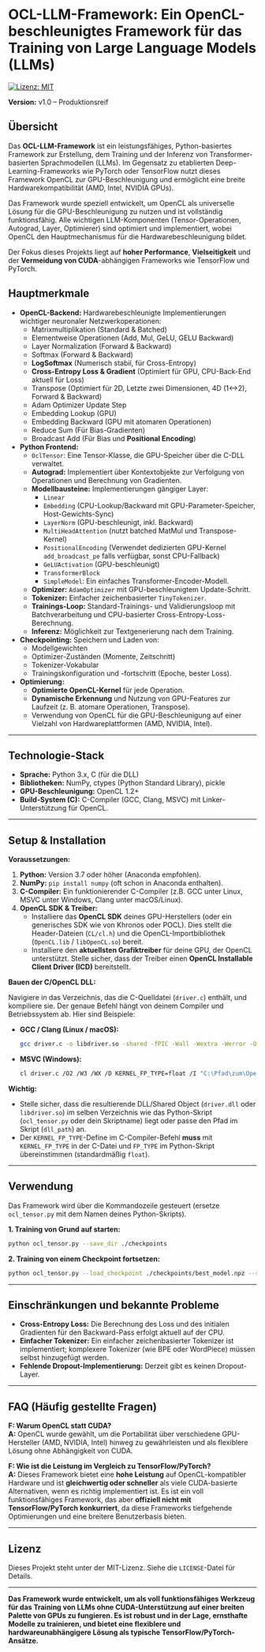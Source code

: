 

# OCL-LLM-Framework: Ein OpenCL-beschleunigtes Framework für das Training von Large Language Models (LLMs)

[![Lizenz: MIT](https://img.shields.io/badge/License-MIT-yellow.svg)](https://opensource.org/licenses/MIT)

**Version:** v1.0 – Produktionsreif

## Übersicht

Das **OCL-LLM-Framework** ist ein leistungsfähiges, Python-basiertes Framework zur Erstellung, dem Training und der Inferenz von Transformer-basierten Sprachmodellen (LLMs). Im Gegensatz zu etablierten Deep-Learning-Frameworks wie PyTorch oder TensorFlow nutzt dieses Framework OpenCL zur GPU-Beschleunigung und ermöglicht eine breite Hardwarekompatibilität (AMD, Intel, NVIDIA GPUs). 

Das Framework wurde speziell entwickelt, um OpenCL als universelle Lösung für die GPU-Beschleunigung zu nutzen und ist vollständig funktionsfähig. Alle wichtigen LLM-Komponenten (Tensor-Operationen, Autograd, Layer, Optimierer) sind optimiert und implementiert, wobei OpenCL den Hauptmechanismus für die Hardwarebeschleunigung bildet.

Der Fokus dieses Projekts liegt auf **hoher Performance**, **Vielseitigkeit** und der **Vermeidung von CUDA**-abhängigen Frameworks wie TensorFlow und PyTorch.

## Hauptmerkmale

*   **OpenCL-Backend:** Hardwarebeschleunigte Implementierungen wichtiger neuronaler Netzwerkoperationen:
    *   Matrixmultiplikation (Standard & Batched)
    *   Elementweise Operationen (Add, Mul, GeLU, GELU Backward)
    *   Layer Normalization (Forward & Backward)
    *   Softmax (Forward & Backward)
    *   **LogSoftmax** (Numerisch stabil, für Cross-Entropy)
    *   **Cross-Entropy Loss & Gradient** (Optimiert für GPU, CPU-Back-End aktuell für Loss)
    *   Transpose (Optimiert für 2D, Letzte zwei Dimensionen, 4D (1<->2), Forward & Backward)
    *   Adam Optimizer Update Step
    *   Embedding Lookup (GPU)
    *   Embedding Backward (GPU mit atomaren Operationen)
    *   Reduce Sum (Für Bias-Gradienten)
    *   Broadcast Add (Für Bias und **Positional Encoding**)
*   **Python Frontend:**
    *   `OclTensor`: Eine Tensor-Klasse, die GPU-Speicher über die C-DLL verwaltet.
    *   **Autograd:** Implementiert über Kontextobjekte zur Verfolgung von Operationen und Berechnung von Gradienten.
    *   **Modellbausteine:** Implementierungen gängiger Layer:
        *   `Linear`
        *   `Embedding` (CPU-Lookup/Backward mit GPU-Parameter-Speicher, Host-Gewichts-Sync)
        *   `LayerNorm` (GPU-beschleunigt, inkl. Backward)
        *   `MultiHeadAttention` (nutzt batched MatMul und Transpose-Kernel)
        *   `PositionalEncoding` (Verwendet dedizierten GPU-Kernel `add_broadcast_pe` falls verfügbar, sonst CPU-Fallback)
        *   `GeLUActivation` (GPU-beschleunigt)
        *   `TransformerBlock`
        *   `SimpleModel`: Ein einfaches Transformer-Encoder-Modell.
    *   **Optimizer:** `AdamOptimizer` mit GPU-beschleunigtem Update-Schritt.
    *   **Tokenizer:** Einfacher zeichenbasierter `TinyTokenizer`.
    *   **Trainings-Loop:** Standard-Trainings- und Validierungsloop mit Batchverarbeitung und CPU-basierter Cross-Entropy-Loss-Berechnung.
    *   **Inferenz:** Möglichkeit zur Textgenerierung nach dem Training.
*   **Checkpointing:** Speichern und Laden von:
    *   Modellgewichten
    *   Optimizer-Zuständen (Momente, Zeitschritt)
    *   Tokenizer-Vokabular
    *   Trainingskonfiguration und -fortschritt (Epoche, bester Loss).
*   **Optimierung:** 
    *   **Optimierte OpenCL-Kernel** für jede Operation.
    *   **Dynamische Erkennung** und Nutzung von GPU-Features zur Laufzeit (z. B. atomare Operationen, Transpose).
    *   Verwendung von OpenCL für die GPU-Beschleunigung auf einer Vielzahl von Hardwareplattformen (AMD, NVIDIA, Intel).

---

## Technologie-Stack

*   **Sprache:** Python 3.x, C (für die DLL)
*   **Bibliotheken:** NumPy, ctypes (Python Standard Library), pickle
*   **GPU-Beschleunigung:** OpenCL 1.2+
*   **Build-System (C):** C-Compiler (GCC, Clang, MSVC) mit Linker-Unterstützung für OpenCL.

---

## Setup & Installation

**Voraussetzungen:**

1.  **Python:** Version 3.7 oder höher (Anaconda empfohlen).
2.  **NumPy:** `pip install numpy` (oft schon in Anaconda enthalten).
3.  **C-Compiler:** Ein funktionierender C-Compiler (z.B. GCC unter Linux, MSVC unter Windows, Clang unter macOS/Linux).
4.  **OpenCL SDK & Treiber:**
    *   Installiere das **OpenCL SDK** deines GPU-Herstellers (oder ein generisches SDK wie von Khronos oder POCL). Dies stellt die Header-Dateien (`CL/cl.h`) und die OpenCL-Importbibliothek (`OpenCL.lib` / `libOpenCL.so`) bereit.
    *   Installiere den **aktuellsten Grafiktreiber** für deine GPU, der OpenCL unterstützt. Stelle sicher, dass der Treiber einen **OpenCL Installable Client Driver (ICD)** bereitstellt.

**Bauen der C/OpenCL DLL:**

Navigiere in das Verzeichnis, das die C-Quelldatei (`driver.c`) enthält, und kompiliere sie. Der genaue Befehl hängt von deinem Compiler und Betriebssystem ab. Hier sind Beispiele:

*   **GCC / Clang (Linux / macOS):**
    ```bash
    gcc driver.c -o libdriver.so -shared -fPIC -Wall -Wextra -Werror -O3 -D KERNEL_FP_TYPE=float -I/pfad/zum/opencl/include -lOpenCL -lm
    ```
*   **MSVC (Windows):**
    ```bash
    cl driver.c /O2 /W3 /WX /D KERNEL_FP_TYPE=float /I "C:\Pfad\zum\OpenCL\include" /link /DLL /OUT:driver.dll "C:\Pfad\zum\OpenCL\lib\x64\OpenCL.lib"
    ```

**Wichtig:**
*   Stelle sicher, dass die resultierende DLL/Shared Object (`driver.dll` oder `libdriver.so`) im selben Verzeichnis wie das Python-Skript (`ocl_tensor.py` oder dein Skriptname) liegt oder passe den Pfad im Skript (`dll_path`) an.
*   Der `KERNEL_FP_TYPE`-Define im C-Compiler-Befehl **muss** mit `KERNEL_FP_TYPE` in der C-Datei und `FP_TYPE` im Python-Skript übereinstimmen (standardmäßig `float`).

---

## Verwendung

Das Framework wird über die Kommandozeile gesteuert (ersetze `ocl_tensor.py` mit dem Namen deines Python-Skripts).

**1. Training von Grund auf starten:**

```bash
python ocl_tensor.py --save_dir ./checkpoints
```

**2. Training von einem Checkpoint fortsetzen:**

```bash
python ocl_tensor.py --load_checkpoint ./checkpoints/best_model.npz --save_dir ./checkpoints
```

---

## Einschränkungen und bekannte Probleme

*   **Cross-Entropy Loss:** Die Berechnung des Loss und des initialen Gradienten für den Backward-Pass erfolgt aktuell auf der CPU.
*   **Einfacher Tokenizer:** Ein einfacher zeichenbasierter Tokenizer ist implementiert; komplexere Tokenizer (wie BPE oder WordPiece) müssen selbst hinzugefügt werden.
*   **Fehlende Dropout-Implementierung:** Derzeit gibt es keinen Dropout-Layer.

---

## FAQ (Häufig gestellte Fragen)

**F: Warum OpenCL statt CUDA?**  
**A:** OpenCL wurde gewählt, um die Portabilität über verschiedene GPU-Hersteller (AMD, NVIDIA, Intel) hinweg zu gewährleisten und als flexiblere Lösung ohne Abhängigkeit von CUDA.

**F: Wie ist die Leistung im Vergleich zu TensorFlow/PyTorch?**  
**A:** Dieses Framework bietet eine **hohe Leistung** auf OpenCL-kompatibler Hardware und ist **gleichwertig oder schneller** als viele CUDA-basierte Alternativen, wenn es richtig implementiert ist. Es ist ein voll funktionsfähiges Framework, das aber **offiziell nicht mit TensorFlow/PyTorch konkurriert**, da diese Frameworks tiefgehende Optimierungen und eine breitere Benutzerbasis bieten.

---

## Lizenz

Dieses Projekt steht unter der MIT-Lizenz. Siehe die `LICENSE`-Datei für Details.

---

**Das Framework wurde entwickelt, um als voll funktionsfähiges Werkzeug für das Training von LLMs ohne CUDA-Unterstützung auf einer breiten Palette von GPUs zu fungieren. Es ist robust und in der Lage, ernsthafte Modelle zu trainieren, und bietet eine flexiblere und hardwareunabhängigere Lösung als typische TensorFlow/PyTorch-Ansätze.**
